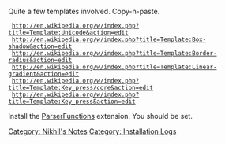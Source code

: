 Quite a few templates involved. Copy-n-paste.

` `[`http://en.wikipedia.org/w/index.php?title=Template:Unicode&action=edit`](http://en.wikipedia.org/w/index.php?title=Template:Unicode&action=edit)  
` `[`http://en.wikipedia.org/w/index.php?title=Template:Box-shadow&action=edit`](http://en.wikipedia.org/w/index.php?title=Template:Box-shadow&action=edit)  
` `[`http://en.wikipedia.org/w/index.php?title=Template:Border-radius&action=edit`](http://en.wikipedia.org/w/index.php?title=Template:Border-radius&action=edit)  
` `[`http://en.wikipedia.org/w/index.php?title=Template:Linear-gradient&action=edit`](http://en.wikipedia.org/w/index.php?title=Template:Linear-gradient&action=edit)  
` `[`http://en.wikipedia.org/w/index.php?title=Template:Key_press/core&action=edit`](http://en.wikipedia.org/w/index.php?title=Template:Key_press/core&action=edit)  
` `[`http://en.wikipedia.org/w/index.php?title=Template:Key_press&action=edit`](http://en.wikipedia.org/w/index.php?title=Template:Key_press&action=edit)

Install the
[ParserFunctions](http://www.mediawiki.org/wiki/Extension:ParserFunctions)
extension. You should be set.

[Category: Nikhil's Notes](Category:_Nikhil's_Notes "wikilink")
[Category: Installation Logs](Category:_Installation_Logs "wikilink")

